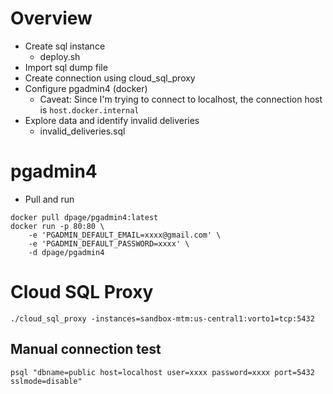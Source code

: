 # Overview

* Create sql instance
    * deploy.sh
* Import sql dump file
* Create connection using cloud_sql_proxy
* Configure pgadmin4 (docker)
    * Caveat: Since I'm trying to connect to localhost, the connection host is `host.docker.internal`
* Explore data and identify invalid deliveries
    * invalid_deliveries.sql


# pgadmin4

* Pull and run

```
docker pull dpage/pgadmin4:latest
docker run -p 80:80 \
    -e 'PGADMIN_DEFAULT_EMAIL=xxxx@gmail.com' \
    -e 'PGADMIN_DEFAULT_PASSWORD=xxxx' \
    -d dpage/pgadmin4
```

# Cloud SQL Proxy
```
./cloud_sql_proxy -instances=sandbox-mtm:us-central1:vorto1=tcp:5432
```

## Manual connection test
```
psql "dbname=public host=localhost user=xxxx password=xxxx port=5432 sslmode=disable"
```
